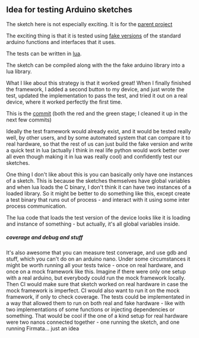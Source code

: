 ## Idea for testing Arduino sketches

The sketch here is not especially exciting. It is for the [parent project](../)

The exciting thing is that it is tested using
[fake versions](test/framework/serial.cpp)
of the standard arduino functions and interfaces that it uses.

The tests can be written in [lua](test/test.lua).

The sketch can be compiled along with the the fake arduino library into a lua
library.

What I like about this strategy is that it worked great! When I finally finished
the framework, I added a second button to my device, and just wrote the test,
updated the implementation to pass the test, and tried it out on a real device,
where it worked perfectly the first time.

This is the
[commit](https://github.com/alex028502/serial-keyboard/commit/8ae4fb0edf7837c8712f288b1674b5af85ee3013)
(both the red and the green stage; I cleaned it up in the next few commits)

Ideally the test framework would already exist, and it would be tested really
well, by other users, and by some automated system that can compare it to real
hardware, so that the rest of us can just build the fake version and write a
quick test in lua (actually I think in real life python would work better over
all even though making it in lua was really cool) and confidently test our
sketches.

One thing I don't like about this is you can basically only have one instances
of a sketch. This is because the sketches themselves have global variables and
when lua loads the C binary, I don't think it can have two instances of a
loaded library. So it might be better to do something like this, except create
a test binary that runs out of process - and interact with it using some inter
process communication.

The lua code that loads the test version of the device looks like it is loading
and instance of something - but actually, it's all global variables inside.

##### coverage and debug and stuff

It's also awesome that you can measure test converage, and use gdb and stuff,
which you can't do on an arduino nano.  Under some circumstances it might be
worth running all your tests twice - once on real hardware, and once on a mock
framework like this.  Imagine if there were only one setup with a real arduino,
but everybody could run the mock framework locally. Then CI would make sure that
sketch worked on real hardware in case the mock framework is imperfect. CI would
also want to run it on the mock framework, if only to check coverage. The tests
could be implementated in a way that allowed them to run on both real and fake
hardware - like with two implementations of some functions or injecting
dependencies or something.  That would be cool if the one of a kind setup for
real hardware were two nanos connected together - one running the sketch, and
one running Firmata... just an idea

